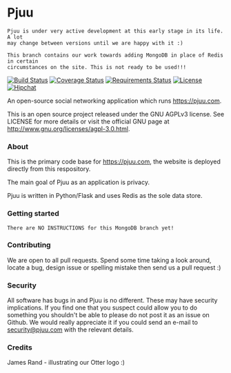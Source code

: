 # Pjuu

```
Pjuu is under very active development at this early stage in its life. A lot
may change between versions until we are happy with it :)
```

```
This branch contains our work towards adding MongoDB in place of Redis in certain
circumstances on the site. This is not ready to be used!!!
```

[![Build Status](https://travis-ci.org/pjuu/pjuu.svg?branch=rework/mongodb)](https://travis-ci.org/pjuu/pjuu=rework/mongodb) [![Coverage Status](https://img.shields.io/coveralls/pjuu/pjuu.svg?branch=rework/mongodb)](https://coveralls.io/r/pjuu/pjuu?branch=rework/mongodb) [![Requirements Status](https://requires.io/github/pjuu/pjuu/requirements.svg?branch=rework/mongodb)](https://requires.io/github/pjuu/pjuu/requirements/?branch=rework/mongodb) [![License](https://img.shields.io/badge/license-AGPLv3-brightgreen.svg)](http://www.gnu.org/licenses/agpl-3.0.en.html) [![Hipchat](http://img.shields.io/badge/chat-hipchat-blue.svg)](http://www.hipchat.com/gpbvQy6JF)

An open-source social networking application which runs https://pjuu.com.

This is an open source project released under the GNU AGPLv3 license. See LICENSE for more details or visit the official GNU page at http://www.gnu.org/licenses/agpl-3.0.html.

### About

This is the primary code base for https://pjuu.com, the website is deployed directly from this respository.

The main goal of Pjuu as an application is privacy.

Pjuu is written in Python/Flask and uses Redis as the sole data store.

### Getting started

```
There are NO INSTRUCTIONS for this MongoDB branch yet!
```

### Contributing

We are open to all pull requests. Spend some time taking a look around, locate a bug, design issue or spelling mistake then send us a pull request :)

### Security

All software has bugs in and Pjuu is no different. These may have security implications. If you find one that you suspect could allow you to do something you shouldn't be able to please do not post it as an issue on Github. We would really appreciate it if you could send an e-mail to security@pjuu.com with the relevant details.

### Credits

James Rand - illustrating our Otter logo :)
